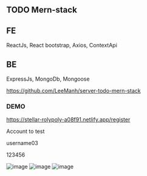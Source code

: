 ## TODO Mern-stack

## FE 

ReactJs, React bootstrap, Axios, ContextApi

## BE

ExpressJs, MongoDb, Mongoose

https://github.com/LeeManh/server-todo-mern-stack

### DEMO 

https://stellar-rolypoly-a08f91.netlify.app/register

Account to test

username03

123456

![image](https://user-images.githubusercontent.com/63250449/183429992-060e5dd3-750f-442f-a850-8968efaa93ba.png)
![image](https://user-images.githubusercontent.com/63250449/183430033-481fb80d-2cbd-43d9-b651-823a852b9527.png)
![image](https://user-images.githubusercontent.com/63250449/183430126-2f64ec9c-c0f1-4fee-901d-ad75b5bcf58e.png)
